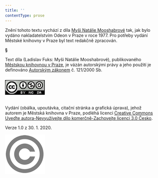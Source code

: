 ```yaml
---
title: ''
contentType: prose
---
```


Znění tohoto textu vychází z díla [Myši Natálie Mooshabrové](https://search.mlp.cz/cz/titul/mysi-natalie-mooshabrove/140996/) tak, jak bylo vydáno nakladatelstvím Odeon v Praze v roce 1977. Pro potřeby vydání Městské knihovny v Praze byl text redakčně zpracován.

**§**

Text díla (Ladislav Fuks: Myši Natálie Mooshabrové), publikovaného [Městskou knihovnou v Praze](https://www.mlp.cz/cz/), je vázán autorskými právy a jeho použití je definováno [Autorským zákonem](https://www.mkcr.cz/predpisy-zakonu-709.html) č. 121/2000 Sb.

[![image001.jpg](./resources/image001_fmt.png)](https://creativecommons.org/licenses/by-nc-sa/3.0/cz/)

Vydání (obálka, upoutávka, citační stránka a grafická úprava), jehož autorem je Městská knihovna v Praze, podléhá licenci [Creative Commons Uveďte autora-Nevyužívejte dílo komerčně-Zachovejte licenci 3.0 Česko](https://creativecommons.org/licenses/by-nc-sa/3.0/cz/).

Verze 1.0 z 30. 1. 2020.

  

![image002.jpg](./resources/image002_fmt.png)
